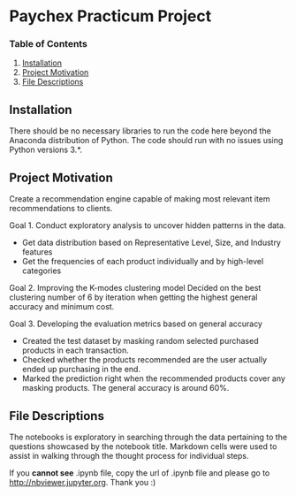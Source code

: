 # Paychex Practicum Project

### Table of Contents

1. [Installation](#installation)
2. [Project Motivation](#motivation)
3. [File Descriptions](#files)

## Installation <a name="installation"></a>

There should be no necessary libraries to run the code here beyond the Anaconda distribution of Python.  The code should run with no issues using Python versions 3.*.

## Project Motivation<a name="motivation"></a>
Create a recommendation engine capable of making most relevant item recommendations to clients.

Goal 1. Conduct exploratory analysis to uncover hidden patterns in the data.
 - Get data distribution based on Representative Level, Size, and Industry features 
 - Get the frequencies of each product individually and by high-level categories 

Goal 2. Improving the K-modes clustering model
Decided on the best clustering number of 6 by iteration when getting the highest general accuracy and minimum cost. 
 
Goal 3. Developing the evaluation metrics based on general accuracy 
 - Created the test dataset by masking random selected purchased products in each transaction. 
 - Checked whether the products recommended are the user actually ended up purchasing in the end. 
 - Marked the prediction right when the recommended products cover any masking products. The general accuracy is around 60%.


## File Descriptions <a name="files"></a>

The notebooks is exploratory in searching through the data pertaining to the questions showcased by the notebook title.  Markdown cells were used to assist in walking through the thought process for individual steps.  

If you **cannot see** .ipynb file, copy the url of .ipynb file and please go to http://nbviewer.jupyter.org. Thank you :) 
